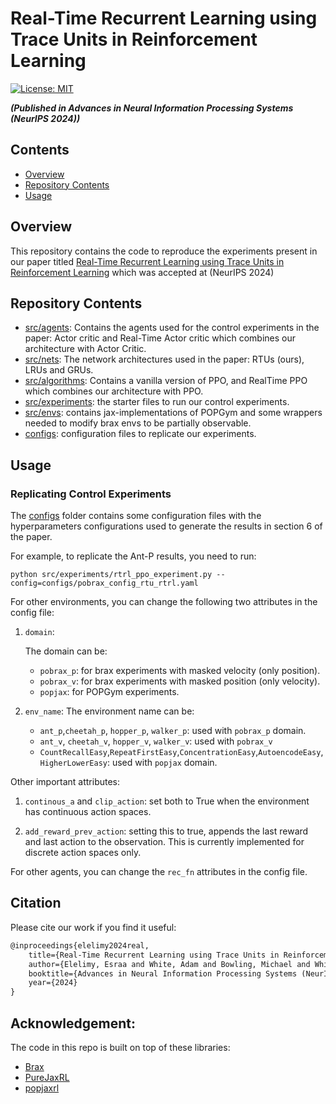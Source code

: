 # Real-Time Recurrent Learning using Trace Units in Reinforcement Learning

[![License: MIT](https://img.shields.io/badge/License-MIT-yellow.svg)](https://opensource.org/licenses/MIT)

***(Published in Advances in Neural Information Processing Systems (NeurIPS 2024))***


## Contents

- [Overview](#overview)
- [Repository Contents](#repository-contents)
- [Usage](#usage)




## Overview
This repository contains the code to reproduce the experiments present in our paper titled [Real-Time Recurrent Learning using Trace Units in Reinforcement Learning](https://arxiv.org/pdf/2409.01449) which was accepted at (NeurIPS 2024) 



## Repository Contents
- [src/agents](src/agents): Contains the agents used for the control experiments in the paper: Actor critic and Real-Time Actor critic which combines our architecture with Actor Critic.
- [src/nets](src/nets): The network architectures used in the paper: RTUs (ours), LRUs and GRUs.
- [src/algorithms](src/algorithms/): Contains a vanilla version of PPO, and RealTime PPO which combines our architecture with PPO.
- [src/experiments](src/experiments/): the starter files to run our control experiments.
- [src/envs](src/envs/): contains jax-implementations of POPGym and some wrappers needed to modify brax envs to be partially observable.
- [configs](configs): configuration files to replicate our experiments.


## Usage

### Replicating Control Experiments
The [configs](configs) folder contains some configuration files with the hyperparameters configurations used to generate the results in section 6 of the paper.

For example, to replicate the Ant-P results, you need to run:

```
python src/experiments/rtrl_ppo_experiment.py --config=configs/pobrax_config_rtu_rtrl.yaml
```

For other environments, you can change the following two attributes in the config file:
1.  ```domain```: 

    The domain can be:
    - ```pobrax_p```: for brax experiments with masked velocity (only position).
    - ```pobrax_v```: for brax experiments with masked position (only velocity).
    - ```popjax```: for POPGym experiments.
2.  ```env_name```:
    The environment name can be:

    - ```ant_p```,```cheetah_p```, ```hopper_p```, ```walker_p```: used with ```pobrax_p``` domain.
    - ```ant_v```, ```cheetah_v```, ```hopper_v```, ```walker_v```: used with ```pobrax_v```
    - ```CountRecallEasy```,```RepeatFirstEasy```,```ConcentrationEasy```,```AutoencodeEasy```,```HigherLowerEasy```: used with ```popjax``` domain.

Other important attributes:
1. ```continous_a``` and ```clip_action```: set both to True when the environment has continuous action spaces.

2. ```add_reward_prev_action```: setting this to true, appends the last reward and last action to the observation. This is currently implemented for discrete action spaces only.

For other agents, you can change the ```rec_fn``` attributes in the config file.



## Citation
Please cite our work if you find it useful:

```latex
@inproceedings{elelimy2024real,
    title={Real-Time Recurrent Learning using Trace Units in Reinforcement Learning},
    author={Elelimy, Esraa and White, Adam and Bowling, Michael and White, Martha},
    booktitle={Advances in Neural Information Processing Systems (NeurIPS)},
    year={2024}
}
```

## Acknowledgement:
The code in this repo is built on top of these libraries:
- [Brax](https://github.com/google/brax/)
- [PureJaxRL](https://github.com/luchris429/purejaxrl/)
- [popjaxrl](https://github.com/luchris429/popjaxrl)
